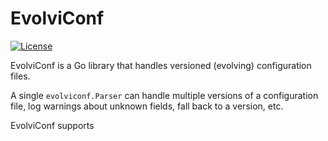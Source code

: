 # EvolviConf

[![License](https://img.shields.io/badge/license-Apache%202-blue)](/LICENSE.md)

EvolviConf is a Go library that handles versioned (evolving) configuration
files.

A single `evolviconf.Parser` can handle multiple versions of a configuration
file, log warnings about unknown fields, fall back to a version, etc.

EvolviConf supports 